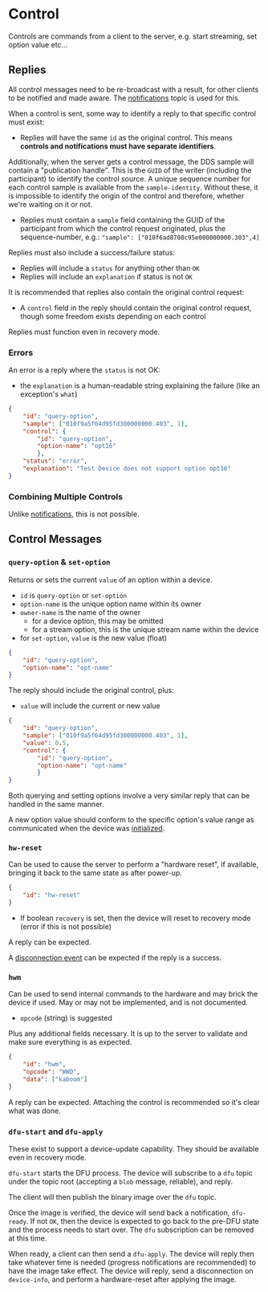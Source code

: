 
# Control

Controls are commands from a client to the server, e.g. start streaming, set option value etc...


## Replies

All control messages need to be re-broadcast with a result, for other clients to be notified and made aware. The [notifications](notifications.md) topic is used for this.

When a control is sent, some way to identify a reply to that specific control must exist:

- Replies will have the same `id` as the original control. This means **controls and notifications must have separate identifiers**.

Additionally, when the server gets a control message, the DDS sample will contain a "publication handle". This is the `GUID` of the writer (including the participant) to identify the control source. A unique sequence number for each control sample is available from the `sample-identity`. Without these, it is impossible to identify the origin of the control and therefore, whether we're waiting on it or not.

- Replies must contain a `sample` field containing the GUID of the participant from which the control request originated, plus the sequence-number, e.g.: `"sample": ["010f6ad8708c95e000000000.303",4]`

Replies must also include a success/failure status:

- Replies will include a `status` for anything other than `OK`
- Replies will include an `explanation` if status is not `OK`

It is recommended that replies also contain the original control request:

- A `control` field in the reply should contain the original control request, though some freedom exists depending on each control

Replies must function even in recovery mode.


### Errors

An error is a reply where the `status` is not OK:

- the `explanation` is a human-readable string explaining the failure (like an exception's `what`)

```JSON
{
    "id": "query-option",
    "sample": ["010f9a5f64d95fd300000000.403", 1],
    "control": {
        "id": "query-option",
        "option-name": "opt16"
        },
    "status": "error",
    "explanation": "Test Device does not support option opt16"
}
```


### Combining Multiple Controls

Unlike [notifications](notifications.md), this is not possible.


## Control Messages

### `query-option` & `set-option`

Returns or sets the current `value` of an option within a device.

- `id` is `query-option` or `set-option`
- `option-name` is the unique option name within its owner
- `owner-name` is the name of the owner
    - for a device option, this may be omitted
    - for a stream option, this is the unique stream name within the device
- for `set-option`, `value` is the new value (float)

```JSON
{
    "id": "query-option",
    "option-name": "opt-name"
}
```

The reply should include the original control, plus:

- `value` will include the current or new value

```JSON
{
    "id": "query-option",
    "sample": ["010f9a5f64d95fd300000000.403", 1],
    "value": 0.5,
    "control": {
        "id": "query-option",
        "option-name": "opt-name"
        }
}
```

Both querying and setting options involve a very similar reply that can be handled in the same manner.

A new option value should conform to the specific option's value range as communicated when the device was [initialized](initialization.md).


### `hw-reset`

Can be used to cause the server to perform a "hardware reset", if available, bringing it back to the same state as after power-up.

```JSON
{
    "id": "hw-reset"
}
```

* If boolean `recovery` is set, then the device will reset to recovery mode (error if this is not possible)

A reply can be expected.

A [disconnection event](discovery.md#disconnection) can be expected if the reply is a success.


### `hwm`

Can be used to send internal commands to the hardware and may brick the device if used. May or may not be implemented, and is not documented.

* `opcode` (string) is suggested

Plus any additional fields necessary. It is up to the server to validate and make sure everything is as expected.

```JSON
{
    "id": "hwm",
    "opcode": "WWD",
    "data": ["kaboom"]
}
```

A reply can be expected. Attaching the control is recommended so it's clear what was done.


### `dfu-start` and `dfu-apply`

These exist to support a device-update capability. They should be available even in recovery mode.

`dfu-start` starts the DFU process. The device will subscribe to a `dfu` topic under the topic root (accepting a `blob` message, reliable), and reply.

The client will then publish the binary image over the `dfu` topic.

Once the image is verified, the device will send back a notification, `dfu-ready`. If not `OK`, then the device is expected to go back to the pre-DFU state and the process needs to start over. The `dfu` subscription can be removed at this time.

When ready, a client can then send a `dfu-apply`. The device will reply then take whatever time is needed (progress notifications are recommended) to have the image take effect. The device will reply, send a disconnection on `device-info`, and perform a hardware-reset after applying the image.
